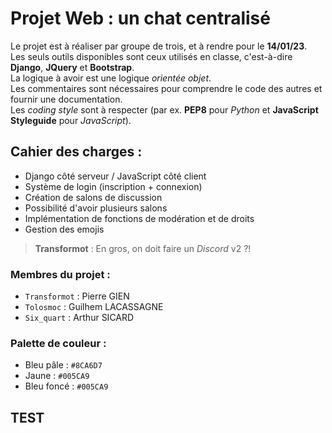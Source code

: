 # Projet Web : un chat centralisé

Le projet est à réaliser par groupe de trois, et à rendre pour le **14/01/23**.  
Les seuls outils disponibles sont ceux utilisés en classe, c'est-à-dire **Django**, **JQuery** et **Bootstrap**.  
La logique à avoir est une logique *orientée objet*.  
Les commentaires sont nécessaires pour comprendre le code des autres et fournir une documentation.  
Les *coding style* sont à respecter (par ex. **PEP8** pour *Python* et **JavaScript Styleguide** pour *JavaScript*).  

## Cahier des charges :

- Django côté serveur / JavaScript côté client
- Système de login (inscription + connexion)
- Création de salons de discussion
- Possibilité d'avoir plusieurs salons
- Implémentation de fonctions de modération et de droits
- Gestion des emojis

> **Transformot** : En gros, on doit faire un *Discord* v2 ?!

### Membres du projet :

- `Transformot` : Pierre GIEN
- `Tolosmoc` : Guilhem LACASSAGNE
- `Six_quart` : Arthur SICARD

### Palette de couleur :

- Bleu pâle : `#8CA6D7`
- Jaune : `#005CA9`
- Bleu foncé : `#005CA9`

## TEST